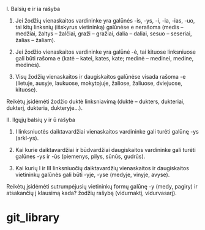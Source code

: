 I. Balsių e ir ia rašyba

1. Jei žodžių vienaskaitos vardininke yra galūnės -is, -ys, -i, -ia, -ias, -uo, tai kitų linksnių (išskyrus vietininką) galūnėse e nerašoma (medis – medžiai, žaltys – žalčiai, graži – gražiai, dalia – daliai, sesuo – seseriai, žalias – žaliam).

2. Jei žodžio vienaskaitos vardininke yra galūnė -ė, tai kituose linksniuose gali būti rašoma e (katė – katei, kates, kate; medinė – medinei, medine, medines).

3. Visų žodžių vienaskaitos ir daugiskaitos galūnėse visada rašoma -e (lietuje, ausyje, laukuose, mokytojuje, žaliose, žaliuose, dviejuose, kituose).

Reikėtų įsidėmėti žodžio duktė linksniavimą (duktė – dukters, dukteriai, dukterį, dukteria, dukteryje...).

II. Ilgųjų balsių y ir ū rašyba

1. I linksniuotės daiktavardžiai vienaskaitos vardininke gali turėti galūnę -ys (arkl-ys).

2. Kai kurie daiktavardžiai ir būdvardžiai daugiskaitos vardininke gali turėti galūnes -ys ir -ūs (piemenys, pilys, sūnūs, gudrūs).

3. Kai kurių I ir III linksniuočių daiktavardžių vienaskaitos ir daugiskaitos vietininkų galūnės gali būti -yje, -yse (medyje, vinyje, avyse).

Reikėtų įsidėmėti sutrumpėjusių vietininkų formų galūnę -y (medy, pagiry) ir atsakančių į klausimą kada? žodžių rašybą (vidurnaktį, vidurvasarį).
# git_library

